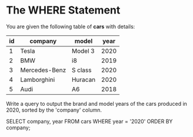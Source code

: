 # The WHERE Statement

You are given the following table of **cars** with details:

|id|company|model|year|
|-|-|-|-|
|1|Tesla|Model 3| 2020|
|2| BMW | i8 | 2019|
|3| Mercedes-Benz|S class|2020|
|4|Lamborghini|Huracan|2020|
|5|Audi|A6|2018|

Write a query to output the brand and model years of the cars produced in 2020, sorted by the 'company' column.

SELECT company, year 
FROM cars
WHERE year = '2020'
ORDER BY company;
